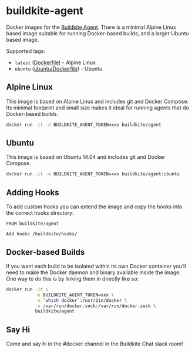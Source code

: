# buildkite-agent

Docker images for the [Buildkite Agent](https://github.com/buildkite/agent). There is a minimal Alpine Linux based image suitable for running Docker-based builds, and a larger Ubuntu based image.

Supported tags:

* `latest` ([Dockerfile](Dockerfile)) - Alpine Linux
* `ubuntu` ([ubuntu/Dockerfile](ubuntu/Dockerfile)) - Ubuntu

## Alpine Linux

This image is based on Alpine Linux and includes git and Docker Compose. Its minimal footprint and small size makes it ideal for running agents that do Docker-based builds.

```bash
docker run -it -e BUILDKITE_AGENT_TOKEN=xxx buildkite/agent
```

## Ubuntu

This image is based on Ubuntu 14.04 and includes git and Docker Compose.

```bash
docker run -it -e BUILDKITE_AGENT_TOKEN=xxx buildkite/agent:ubuntu
```

## Adding Hooks

To add custom hooks you can extend the image and copy the hooks into the correct hooks directory:

```docker
FROM buildkite/agent

Add hooks /buildkite/hooks/
```

## Docker-based Builds

If you want each build to be isolated within its own Docker container you’ll need to make the Docker daemon and binary available inside the image. One way to do this is by linking them in directly like so:

```bash
docker run -it \
           -e BUILDKITE_AGENT_TOKEN=xxx \
           -v `which docker`:/usr/bin/docker \
           -v /var/run/docker.sock:/var/run/docker.sock \
           buildkite/agent
```

## Say Hi

Come and say hi in the #docker channel in the Buildkite Chat slack room!
